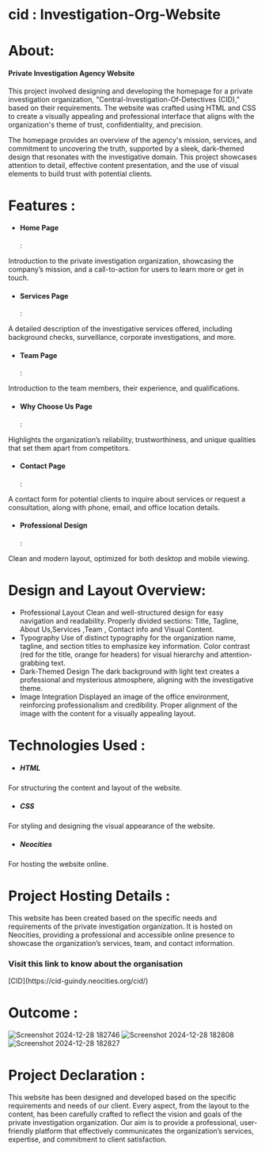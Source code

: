 # cid : Investigation-Org-Website
# About:
<h4>Private Investigation Agency Website</h4>
This project involved designing and developing the homepage for a private investigation organization, "Central-Investigation-Of-Detectives (CID)," based on their requirements. The website was crafted using HTML and CSS to create a visually appealing and professional interface that aligns with the organization's theme of trust, confidentiality, and precision.

The homepage provides an overview of the agency's mission, services, and commitment to uncovering the truth, supported by a sleek, dark-themed design that resonates with the investigative domain. This project showcases attention to detail, effective content presentation, and the use of visual elements to build trust with potential clients.

# Features :

* <h4>Home Page</h4>: 
Introduction to the private investigation organization, showcasing the company’s mission, and a call-to-action for users to learn more or get in touch.
* <h4>Services Page</h4>: 
A detailed description of the investigative services offered, including background checks, surveillance, corporate investigations, and more.
* <h4>Team Page</h4>: 
Introduction to the team members, their experience, and qualifications.
* <h4>Why Choose Us Page</h4>: 
Highlights the organization’s reliability, trustworthiness, and unique qualities that set them apart from competitors.
* <h4>Contact Page</h4>:
A contact form for potential clients to inquire about services or request a consultation, along with phone, email, and office location details.
* <h4>Professional Design</h4>: 
Clean and modern layout, optimized for both desktop and mobile viewing.

# Design and Layout Overview:

* Professional Layout
Clean and well-structured design for easy navigation and readability.
Properly divided sections: Title, Tagline, About Us,Services ,Team , Contact info  and Visual Content.
* Typography
Use of distinct typography for the organization name, tagline, and section titles to emphasize key information.
Color contrast (red for the title, orange for headers) for visual hierarchy and attention-grabbing text.
* Dark-Themed Design
The dark background with light text creates a professional and mysterious atmosphere, aligning with the investigative theme.
* Image Integration
Displayed an image of the office environment, reinforcing professionalism and credibility.
Proper alignment of the image with the content for a visually appealing layout.

# Technologies Used : 

* <h5>HTML</h5>
For structuring the content and layout of the website.
* <h5>CSS</h5> 
For styling and designing the visual appearance of the website.
* <h5>Neocities</h5> 
For hosting the website online.
  
# Project Hosting Details :
This website has been created based on the specific needs and requirements of the private investigation organization. It is hosted on Neocities, providing a professional and accessible online presence to showcase the organization’s services, team, and contact information.

<h3>Visit this link to know about the organisation </h3>[CID](https://cid-guindy.neocities.org/cid/)

# Outcome :
![Screenshot 2024-12-28 182746](https://github.com/user-attachments/assets/09e49c1b-cb82-4e38-86d4-8a03e7c254c0)
![Screenshot 2024-12-28 182808](https://github.com/user-attachments/assets/a1f73b29-c611-4b0f-bf7b-63721d513ee5)
![Screenshot 2024-12-28 182827](https://github.com/user-attachments/assets/1596e881-66ad-4ee2-ae63-a9eb3d46a2c5)

# Project Declaration :
This website has been designed and developed based on the specific requirements and needs of our client. Every aspect, from the layout to the content, has been carefully crafted to reflect the vision and goals of the private investigation organization. Our aim is to provide a professional, user-friendly platform that effectively communicates the organization’s services, expertise, and commitment to client satisfaction.
